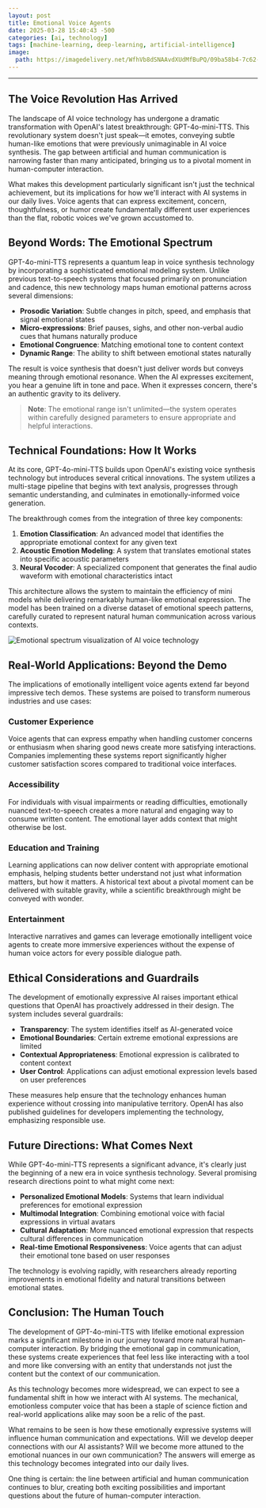 ```yaml
---
layout: post
title: Emotional Voice Agents
date: 2025-03-28 15:40:43 -500
categories: [ai, technology]
tags: [machine-learning, deep-learning, artificial-intelligence]
image:
  path: https://imagedelivery.net/WfhVb8dSNAAvdXUdMfBuPQ/09ba58b4-7c62-40ce-a201-c48598a81000/public
---
```


---



## The Voice Revolution Has Arrived

The landscape of AI voice technology has undergone a dramatic transformation with OpenAI's latest breakthrough: GPT-4o-mini-TTS. This revolutionary system doesn't just speak—it emotes, conveying subtle human-like emotions that were previously unimaginable in AI voice synthesis. The gap between artificial and human communication is narrowing faster than many anticipated, bringing us to a pivotal moment in human-computer interaction.

What makes this development particularly significant isn't just the technical achievement, but its implications for how we'll interact with AI systems in our daily lives. Voice agents that can express excitement, concern, thoughtfulness, or humor create fundamentally different user experiences than the flat, robotic voices we've grown accustomed to.

## Beyond Words: The Emotional Spectrum

GPT-4o-mini-TTS represents a quantum leap in voice synthesis technology by incorporating a sophisticated emotional modeling system. Unlike previous text-to-speech systems that focused primarily on pronunciation and cadence, this new technology maps human emotional patterns across several dimensions:

- **Prosodic Variation**: Subtle changes in pitch, speed, and emphasis that signal emotional states
- **Micro-expressions**: Brief pauses, sighs, and other non-verbal audio cues that humans naturally produce
- **Emotional Congruence**: Matching emotional tone to content context
- **Dynamic Range**: The ability to shift between emotional states naturally

The result is voice synthesis that doesn't just deliver words but conveys meaning through emotional resonance. When the AI expresses excitement, you hear a genuine lift in tone and pace. When it expresses concern, there's an authentic gravity to its delivery.

> **Note**: The emotional range isn't unlimited—the system operates within carefully designed parameters to ensure appropriate and helpful interactions.

## Technical Foundations: How It Works

At its core, GPT-4o-mini-TTS builds upon OpenAI's existing voice synthesis technology but introduces several critical innovations. The system utilizes a multi-stage pipeline that begins with text analysis, progresses through semantic understanding, and culminates in emotionally-informed voice generation.

The breakthrough comes from the integration of three key components:

1. **Emotion Classification**: An advanced model that identifies the appropriate emotional context for any given text
2. **Acoustic Emotion Modeling**: A system that translates emotional states into specific acoustic parameters
3. **Neural Vocoder**: A specialized component that generates the final audio waveform with emotional characteristics intact

This architecture allows the system to maintain the efficiency of mini models while delivering remarkably human-like emotional expression. The model has been trained on a diverse dataset of emotional speech patterns, carefully curated to represent natural human communication across various contexts.



![Emotional spectrum visualization of AI voice technology](https://imagedelivery.net/WfhVb8dSNAAvdXUdMfBuPQ/545a80b0-055c-4880-e61e-1079d8b9b400/public "Emotional spectrum in AI voice synthesis")

## Real-World Applications: Beyond the Demo

The implications of emotionally intelligent voice agents extend far beyond impressive tech demos. These systems are poised to transform numerous industries and use cases:

### Customer Experience
Voice agents that can express empathy when handling customer concerns or enthusiasm when sharing good news create more satisfying interactions. Companies implementing these systems report significantly higher customer satisfaction scores compared to traditional voice interfaces.

### Accessibility
For individuals with visual impairments or reading difficulties, emotionally nuanced text-to-speech creates a more natural and engaging way to consume written content. The emotional layer adds context that might otherwise be lost.

### Education and Training
Learning applications can now deliver content with appropriate emotional emphasis, helping students better understand not just what information matters, but how it matters. A historical text about a pivotal moment can be delivered with suitable gravity, while a scientific breakthrough might be conveyed with wonder.

### Entertainment
Interactive narratives and games can leverage emotionally intelligent voice agents to create more immersive experiences without the expense of human voice actors for every possible dialogue path.

## Ethical Considerations and Guardrails

The development of emotionally expressive AI raises important ethical questions that OpenAI has proactively addressed in their design. The system includes several guardrails:

- **Transparency**: The system identifies itself as AI-generated voice
- **Emotional Boundaries**: Certain extreme emotional expressions are limited
- **Contextual Appropriateness**: Emotional expression is calibrated to content context
- **User Control**: Applications can adjust emotional expression levels based on user preferences

These measures help ensure that the technology enhances human experience without crossing into manipulative territory. OpenAI has also published guidelines for developers implementing the technology, emphasizing responsible use.

## Future Directions: What Comes Next

While GPT-4o-mini-TTS represents a significant advance, it's clearly just the beginning of a new era in voice synthesis technology. Several promising research directions point to what might come next:

- **Personalized Emotional Models**: Systems that learn individual preferences for emotional expression
- **Multimodal Integration**: Combining emotional voice with facial expressions in virtual avatars
- **Cultural Adaptation**: More nuanced emotional expression that respects cultural differences in communication
- **Real-time Emotional Responsiveness**: Voice agents that can adjust their emotional tone based on user responses

The technology is evolving rapidly, with researchers already reporting improvements in emotional fidelity and natural transitions between emotional states.

## Conclusion: The Human Touch

The development of GPT-4o-mini-TTS with lifelike emotional expression marks a significant milestone in our journey toward more natural human-computer interaction. By bridging the emotional gap in communication, these systems create experiences that feel less like interacting with a tool and more like conversing with an entity that understands not just the content but the context of our communication.

As this technology becomes more widespread, we can expect to see a fundamental shift in how we interact with AI systems. The mechanical, emotionless computer voice that has been a staple of science fiction and real-world applications alike may soon be a relic of the past.

What remains to be seen is how these emotionally expressive systems will influence human communication and expectations. Will we develop deeper connections with our AI assistants? Will we become more attuned to the emotional nuances in our own communication? The answers will emerge as this technology becomes integrated into our daily lives.

One thing is certain: the line between artificial and human communication continues to blur, creating both exciting possibilities and important questions about the future of human-computer interaction.